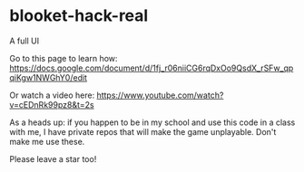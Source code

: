 # blooket-hack-real
A full UI


Go to this page to learn how: https://docs.google.com/document/d/1fj_r06niiCG6rqDxOo9QsdX_rSFw_qpqiKgw1NWGhY0/edit

Or watch a video here: https://www.youtube.com/watch?v=cEDnRk99pz8&t=2s

As a heads up: if you happen to be in my school and use this code in a class with me, I have private repos that will make the game unplayable. Don't make me use these.

Please leave a star too!
